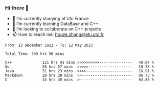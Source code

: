 ### Hi there 👋
- 🔭 I’m currently studying at Utc France
- 🌱 I’m currently learning DataBase and C++
- 👯 I’m looking to collaborate on C++ projects
- 📫 How to reach me: houze.zhang@etu.utc.fr

<!--START_SECTION:waka-->

```text
From: 13 December 2022 - To: 12 May 2023

Total Time: 303 hrs 56 mins

C++              121 hrs 41 mins >>>>>>>>>>---------------   40.04 %
Go               59 hrs 57 mins  >>>>>--------------------   19.73 %
Java             51 hrs 23 mins  >>>>---------------------   16.91 %
Markdown         20 hrs 28 mins  >>-----------------------   06.73 %
C                14 hrs 45 mins  >------------------------   04.85 %
```

<!--END_SECTION:waka-->
